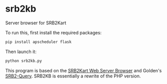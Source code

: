 # srb2kb
Server browser for SRB2Kart

To run this, first install the required packages:
```Python
pip install apscheduler flask
```
Then launch it:
```Python
python srb2kb.py
```

This program is based on the [SRB2Kart Web Server Browser](https://github.com/raphaelgoulart/srb2kart-web-server-browser) and Golden's [SRB2-Query](https://git.do.srb2.org/Golden/SRB2-Query/tree/update-to-2.2.1).
SRB2KB is essentially a rewrite of the PHP version.